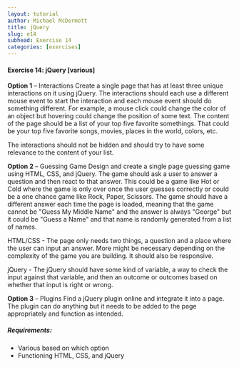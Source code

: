 ```yaml
---
layout: tutorial
author: Michael McDermott
title: jQuery
slug: e14
subhead: Exercise 14
categories: [exercises]
---
```

#### Exercise 14: jQuery  [various]
**Option 1** – Interactions Create a single page that has at least three unique interactions on it using jQuery. The interactions should each use a different mouse event to start the interaction and each mouse event should do something different. For example, a mouse click could change the color of an object but hovering could change the position of some text. The content of the page should be a list of your top five favorite somethings. That could be your top five favorite songs, movies, places in the world, colors, etc.

The interactions should not be hidden and should try to have some relevance to the content of your list.

**Option 2** – Guessing Game Design and create a single page guessing game using HTML, CSS, and jQuery. The game should ask a user to answer a question and then react to that answer. This could be a game like Hot or Cold where the game is only over once the user guesses correctly or could be a one chance game like Rock, Paper, Scissors. The game should have a different answer each time the page is loaded, meaning that the game cannot be "Guess My Middle Name" and the answer is always "George" but it could be "Guess a Name" and that name is randomly generated from a list of names.

HTML/CSS - The page only needs two things, a question and a place where the user can input an answer. More might be necessary depending on the complexity of the game you are building. It should also be responsive.

jQuery - The jQuery should have some kind of variable, a way to check the input against that variable, and then an outcome or outcomes based on whether that input is right or wrong.

**Option 3** – Plugins Find a jQuery plugin online and integrate it into a page. The plugin can do anything but it needs to be added to the page appropriately and function as intended.

##### Requirements:
* Various based on which option
* Functioning HTML, CSS, and jQuery
